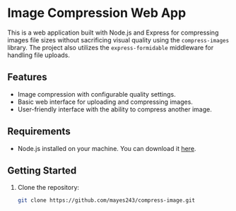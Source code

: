# Image Compression Web App

This is a web application built with Node.js and Express for compressing images file sizes without sacrificing visual quality using the `compress-images` library. The project also utilizes the `express-formidable` middleware for handling file uploads.

## Features

- Image compression with configurable quality settings.
- Basic web interface for uploading and compressing images.
- User-friendly interface with the ability to compress another image.

## Requirements

- Node.js installed on your machine. You can download it [here](https://nodejs.org/).

## Getting Started

1. Clone the repository:

   ```bash
   git clone https://github.com/mayes243/compress-image.git
   ```
